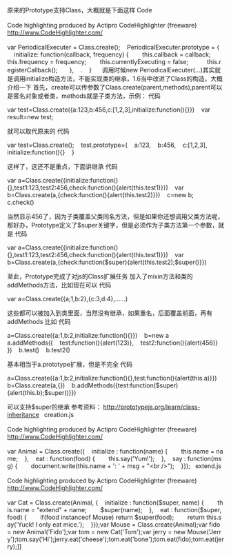原来的Prototype支持Class，大概就是下面这样
Code<br /><br />Code highlighting produced by Actipro CodeHighlighter (freeware)<br />http://www.CodeHighlighter.com/<br /><br />var PeriodicalExecuter = Class.create();    PeriodicalExecuter.prototype = {       initialize: function(callback, frequency) {        this.callback = callback;        this.frequency = frequency;        this.currentlyExecuting = false;           this.registerCallback();       },    .    }   
 
调用时候new PeriodicalExecuter(...)其实就是调用initialize构造方法，不能实现类的继承，1.6当中改进了Class的构造，大概介绍一下 首先，create可以传参数了Class.create(parent,methods),parent可以是匿名对象或者类，methods就是子类方法，示例：
代码




var test=Class.create({a:123,b:456,c:[1,2,3],initialize:function(){}})    
var result=new test;   


就可以取代原来的
代码




var test=Class.create();    
test.prototype={    
a:123,    
b:456,    
c:[1,2,3],    
initialize:function(){}    
}   


这样了，这还不是重点，下面讲继承
代码




var a=Class.create({initialize:function(){},test1:123,test2:456,check:function(){alert(this.test1)}})    
var b=Class.create(a,{check:function(){alert(this.test2)}})    
c=new b;    
c.check()   


当然显示456了，因为子类覆盖父类同名方法，但是如果你还想调用父类方法呢，那好办，Prototype定义了$super关键字，但是必须作为子类方法第一个参数，就是
代码




var a=Class.create({initialize:function(){},test1:123,test2:456,check:function(){alert(this.test1)}})    
var b=Class.create(a,{check:function($super){alert(this.test2);$super()}})   


至此，Prototype完成了对js的Class扩展任务
加入了mixin方法和类的addMethods方法，比如现在可以
代码




var a=Class.create({a;1,b:2},{c:3,d:4},......)   


这些都可以被加入到类里面，当然没有继承，如果重名，后面覆盖前面，再有addMethods 比如
代码




a=Class.create({a:1,b:2,initialize:function(){}})    
b=new a    
a.addMethods({    
test:function(){alert(123)},    
test2:function(){alert(456)}    
})    
b.test()    
b.test2()   


基本相当于a.prototype扩展，但是不完全
代码




a=Class.create({a:1,b:2,initialize:function(){},test:function(){alert(this.a)}})    
b=Class.create(a,{})    
b.addMethods({test:function($super){alert(this.b);$super()}})   


可以支持$super的继承 参考资料： http://prototypejs.org/learn/class-inheritance 
 
creation.js<br /><br />Code highlighting produced by Actipro CodeHighlighter (freeware)<br />http://www.CodeHighlighter.com/<br /><br />var Animal = Class.create({    initialize : function(name) {        this.name = name;    },    eat : function(food) {        this.say('Yum!');    },    say : function(msg) {        document.write(this.name + ': ' + msg + "<br />");    }});
 
extend.js<br /><br />Code highlighting produced by Actipro CodeHighlighter (freeware)<br />http://www.CodeHighlighter.com/<br /><br />var Cat = Class.create(Animal, {    initialize : function($super, name) {        this.name = "extend" + name;        $super(name);    },    eat : function($super, food) {        if(food instanceof Mouse) return $super(food);        return this.say('Yuck! I only eat mice.');    }});var Mouse = Class.create(Animal);var fido = new Animal('Fido');var tom = new Cat('Tom');var jerry = new Mouse('Jerry');tom.say('Hi');jerry.eat('cheese');tom.eat('bone');tom.eat(fido);tom.eat(jerry);]]